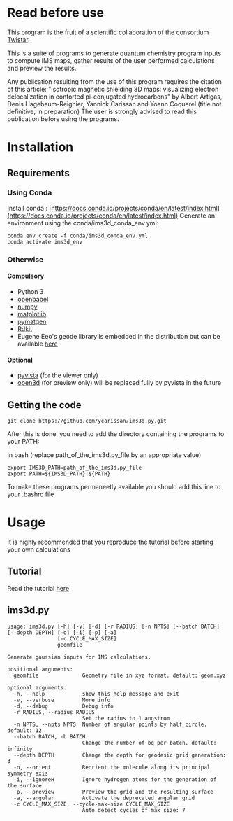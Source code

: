 # Read before use
This program is the fruit of a scientific collaboration of the consortium [Twistar](https://twistar.home.blog/).

This is a suite of programs to generate quantum chemistry program inputs to compute IMS maps, gather results of the user performed calculations and preview the results.

Any publication resulting from the use of this program requires the citation of this article:
"Isotropic magnetic shielding 3D maps: visualizing electron delocalization in contorted pi-conjugated hydrocarbons" by 
Albert Artigas, Denis Hagebaum-Reignier, Yannick Carissan and Yoann Coquerel (title not definitive, in preparation)
The user is strongly advised to read this publication before using the programs.

# Installation
## Requirements
### Using Conda
Install conda : [https://docs.conda.io/projects/conda/en/latest/index.html](https://docs.conda.io/projects/conda/en/latest/index.html)
Generate an environment using the conda/ims3d_conda_env.yml:
```
conda env create -f conda/ims3d_conda_env.yml
conda activate ims3d_env
```
### Otherwise
#### Compulsory
- Python 3
- [openbabel](http://openbabel.org/wiki/Main_Page)
- [numpy](https://numpy.org/)
- [matplotlib](https://matplotlib.org/)
- [pymatgen](https://pymatgen.org/)
- [Rdkit](http://rdkit.org/)
- Eugene Eeo's geode library is embedded in the distribution but can be available [here](https://github.com/eugene-eeo/spheres-from-triangles)
#### Optional
- [pyvista](https://www.pyvista.org/) (for the viewer only)
- [open3d](http://www.open3d.org/) (for preview only) will be replaced fully by pyvista in the future

## Getting the code
```
git clone https://github.com/ycarissan/ims3d.py.git
```

After this is done, you need to add the directory containing the programs to your PATH:

In bash (replace path_of_the_ims3d.py_file by an appropriate value)
```
export IMS3D_PATH=path_of_the_ims3d.py_file
export PATH=${IMS3D_PATH}:${PATH}
```
To make these programs permaneetly available you should add this line to your .bashrc file

# Usage
It is highly recommended that you reproduce the tutorial before starting your own calculations

## Tutorial
Read the tutorial [here](https://github.com/ycarissan/ims3d.py/blob/master/tutorial)

## ims3d.py

```
usage: ims3d.py [-h] [-v] [-d] [-r RADIUS] [-n NPTS] [--batch BATCH] [--depth DEPTH] [-o] [-i] [-p] [-a]
                [-c CYCLE_MAX_SIZE]
                geomfile

Generate gaussian inputs for IMS calculations.

positional arguments:
  geomfile              Geometry file in xyz format. default: geom.xyz

optional arguments:
  -h, --help            show this help message and exit
  -v, --verbose         More info
  -d, --debug           Debug info
  -r RADIUS, --radius RADIUS
                        Set the radius to 1 angstrom
  -n NPTS, --npts NPTS  Number of angular points by half circle. default: 12
  --batch BATCH, -b BATCH
                        Change the number of bq per batch. default: infinity
  --depth DEPTH         Change the depth for geodesic grid generation: 3
  -o, --orient          Reorient the molecule along its principal symmetry axis
  -i, --ignoreH         Ignore hydrogen atoms for the generation of the surface
  -p, --preview         Preview the grid and the resulting surface
  -a, --angular         Activate the deprecated angular grid
  -c CYCLE_MAX_SIZE, --cycle-max-size CYCLE_MAX_SIZE
                        Auto detect cycles of max size: 7
```
